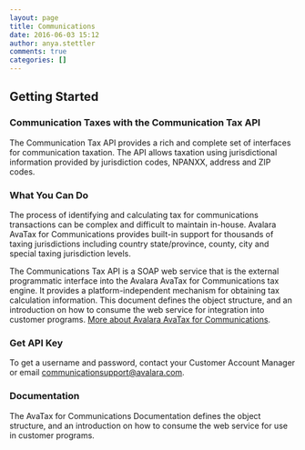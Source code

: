 ```yaml
---
layout: page
title: Communications
date: 2016-06-03 15:12
author: anya.stettler
comments: true
categories: []
---
```

<h2>Getting Started</h2>
<h3>Communication Taxes with the Communication Tax API</h3>
The Communication Tax API provides a rich and complete set of interfaces for communication taxation. The API allows taxation using jurisdictional information provided by jurisdiction codes, NPANXX, address and ZIP codes.
<h3>What You Can Do</h3>
The process of identifying and calculating tax for communications transactions can be complex and difficult to maintain in-house. Avalara AvaTax for Communications provides built-in support for thousands of taxing jurisdictions including country state/province, county, city and special taxing jurisdiction levels.

The Communications Tax API is a SOAP web service that is the external programmatic interface into the Avalara AvaTax for Communications tax engine. It provides a platform-independent mechanism for obtaining tax calculation information. This document defines the object structure, and an introduction on how to consume the web service for integration into customer programs. <a href="https://www.avalara.com/products/communications-tax/">More about Avalara AvaTax for Communications</a>.
<h3>Get API Key</h3>
To get a username and password, contact your Customer Account Manager or email <a href="mailto:communicationsupport@avalara.com">communicationsupport@avalara.com</a>.
<h3>Documentation</h3>
The AvaTax for Communications Documentation defines the object structure, and an introduction on how to consume the web service for use in customer programs.

